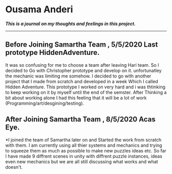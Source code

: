 # Ousama Anderi 

_**This is a journal on my thoughts and feelings in this project.**_

---
## Before Joining Samartha Team , 5/5/2020 Last prototype HiddenAdventure.

It was so confusing for me to choose a team after leaving Hari team.
So I decided to Go with Christopher prototype and develop on it. unfortunatley the mechanic was limiting me somehow.
I decided to go with another project that I made from scratch and developed in a week Which I called Hidden Adventure. 
This prototype I worked on very hard and i was thtinking to keep working on it by myself until the end of the semster.
After Thinking a bit about working alone I had this feeling that it will be a lot of work (Programming/art/desgining/testing).


## After Joining Samartha Team , 8/5/2020 Acas Eye.
*I joined the team of Samartha later on and Started the work from scratch with them.
I am currently using all thier systems and mechanics and trying to squeeze them as much as possible to make new puzzles ideas etc.
So far I have made 9 diffrent scenes in unity with diffrent puzzle instances, ideas even new mechanics but we are all still discussing what works and what doesn't.

